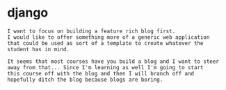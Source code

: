 # django
    I want to focus on building a feature rich blog first.
    I would like to offer something more of a generic web application
    that could be used as sort of a template to create whatever the
    student has in mind.
    
    It seems that most courses have you build a blog and I want to steer
    away from that... Since I'm learning as well I'm going to start
    this course off with the blog and then I will branch off and
    hopefully ditch the blog because blogs are boring.